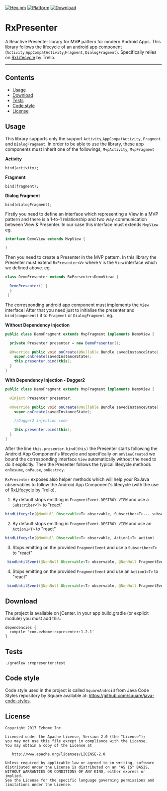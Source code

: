 [![Hex.pm](https://img.shields.io/hexpm/l/plug.svg)](http://www.apache.org/licenses/LICENSE-2.0)
[![Platform](https://img.shields.io/badge/platform-android-green.svg)](http://developer.android.com/index.html)
[ ![Download](https://api.bintray.com/packages/ezhome/maven/rxpresenter/images/download.svg) ](https://bintray.com/ezhome/maven/rxpresenter/_latestVersion)

# RxPresenter

A Reactive Presenter library for MV**P** pattern for modern Android Apps. This library follows the
lifecycle of an android app component (`Activity`,`AppCompatActivity`,`Fragment`, `DialogFragment`). Specifically relies on [RxLifecycle](https://github.com/trello/RxLifecycle) by Trello.

----
Contents
--------
- [Usage](#usage)
- [Download](#download)
- [Tests](#tests)
- [Code style](#code-style)
- [License](#license)

Usage
-----

This library supports only the support `Activity`,`AppCompatActivity`, `Fragment` and `DialogFragment`. In order to be able to use the library, these
app components must inherit one of the followings, `MvpActivity`, `MvpFragment`

**Activity**
```
bind(activity);
```


**Fragment**
```
bind(fragment);
```


**Dialog Fragment**
```
bind(dialogFragment);
```

Firstly you need to define an interface which representing a View in a MVP pattern and there is a 1-to-1 relationship
and two way communication between View & Presenter. In our case this interface must extends `MvpView` eg.

```java
interface DemoView extends MvpView {

}
```

Then you need to create a Presenter in the MVP pattern. In this library the Presenter must extend `RxPresenter<V>`
where `V` is the `View` interface which we defined above. eg.

```java
class DemoPresenter extends RxPresenter<DemoView> {

  DemoPresenter() {
  }
 }
```

The corresponding android app component must implements the `View` interface! After that you need just
to initialise the presenter and `bind(component)` it to `Fragment` or `DialogFragment`. eg.

**Without Dependency Injection**
```java
public class DemoFragment extends MvpFragment implements DemoView {

  private Presenter presenter = new DemoPresenter();

  @Override public void onCreate(@Nullable Bundle savedInstanceState) {
    super.onCreate(savedInstanceState);
    this.presenter.bind(this);
  }
}
```


**With Dependency Injection - Dagger2**
```java
public class DemoFragment extends MvpFragment implements DemoView {

  @Inject Presenter presenter;

  @Override public void onCreate(@Nullable Bundle savedInstanceState) {
    super.onCreate(savedInstanceState);

    //Dagger2 injection code

    this.presenter.bind(this);
  }
}
```

After the line `this.presenter.bind(this)` the Presenter starts following the Android App Component's
lifecycle and specifically on `onViewCreated` we bound the corresponding interface `View` automatically without the
need to do it explicitly. Then the Presenter follows the typical lifecycle methods `onResume`, `onPause`, `onDestroy`.

`RxPresenter` exposes also helper methods which will help your RxJava observables to follow the Android App Component's
lifecycle (with the use of [RxLifecycle](https://github.com/trello/RxLifecycle) by Trello).

1. By default stops emitting in `FragmentEvent.DESTROY_VIEW` and use a `Subscriber<T>` to "react"
```java
bindLifecycle(@NonNull Observable<T> observable, Subscriber<T>... subscribers)
```

2. By default stops emitting in `FragmentEvent.DESTROY_VIEW` and use an `Action1<T>` to "react"
```java
bindLifecycle(@NonNull Observable<T> observable, Action1<T> action)
```

3. Stops emitting on the provided `FragmentEvent` and use a `Subscriber<T>` to "react"
```java
 bindUntilEvent(@NonNull Observable<T> observable, @NonNull FragmentEvent event, Subscriber<T>... subscribers)
```

4. Stops emitting on the provided `FragmentEvent` and use an `Action1<T>` to "react"
```java
 bindUntilEvent(@NonNull Observable<T> observable, @NonNull FragmentEvent event, Action1<T> action)
```

Download
--------
The project is available on jCenter. In your app build.gradle (or explicit module) you must add this:
```
dependencies {
  compile 'com.ezhome:rxpresenter:1.2.1'
}
```

Tests
----------

```
./gradlew :rxpresenter:test
```

Code style
----------

Code style used in the project is called `SquareAndroid` from Java Code Styles repository by Square available at: https://github.com/square/java-code-styles.


License
-------

    Copyright 2017 Ezhome Inc.

    Licensed under the Apache License, Version 2.0 (the "License");
    you may not use this file except in compliance with the License.
    You may obtain a copy of the License at

       http://www.apache.org/licenses/LICENSE-2.0

    Unless required by applicable law or agreed to in writing, software
    distributed under the License is distributed on an "AS IS" BASIS,
    WITHOUT WARRANTIES OR CONDITIONS OF ANY KIND, either express or implied.
    See the License for the specific language governing permissions and
    limitations under the License.
